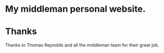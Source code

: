 My middleman personal website.
================


# Thanks

Thanks to Thomas Reynolds and all the middleman team for their great job.
